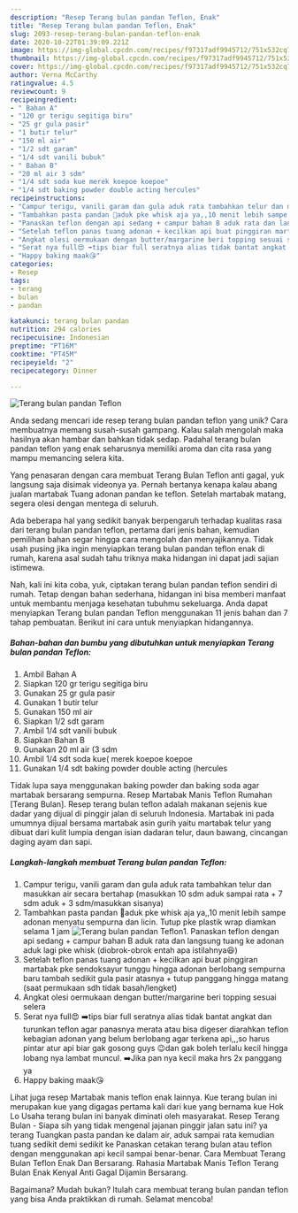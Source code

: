 ```yaml
---
description: "Resep Terang bulan pandan Teflon, Enak"
title: "Resep Terang bulan pandan Teflon, Enak"
slug: 2093-resep-terang-bulan-pandan-teflon-enak
date: 2020-10-22T01:39:09.221Z
image: https://img-global.cpcdn.com/recipes/f97317adf9945712/751x532cq70/terang-bulan-pandan-teflon-foto-resep-utama.jpg
thumbnail: https://img-global.cpcdn.com/recipes/f97317adf9945712/751x532cq70/terang-bulan-pandan-teflon-foto-resep-utama.jpg
cover: https://img-global.cpcdn.com/recipes/f97317adf9945712/751x532cq70/terang-bulan-pandan-teflon-foto-resep-utama.jpg
author: Verna McCarthy
ratingvalue: 4.5
reviewcount: 9
recipeingredient:
- " Bahan A"
- "120 gr terigu segitiga biru"
- "25 gr gula pasir"
- "1 butir telur"
- "150 ml air"
- "1/2 sdt garam"
- "1/4 sdt vanili bubuk"
- " Bahan B"
- "20 ml air 3 sdm"
- "1/4 sdt soda kue merek koepoe koepoe"
- "1/4 sdt baking powder double acting hercules"
recipeinstructions:
- "Campur terigu, vanili garam dan gula aduk rata tambahkan telur dan masukkan air secara bertahap (masukkan 10 sdm aduk sampai rata + 7 sdm aduk + 3 sdm/masukkan sisanya)"
- "Tambahkan pasta pandan 📢aduk pke whisk aja ya,,10 menit lebih sampe adonan menyatu sempurna dan licin. Tutup pke plastik wrap diamkan selama 1 jam"
- "Panaskan teflon dengan api sedang + campur bahan B aduk rata dan langsung tuang ke adonan aduk lagi pke whisk (diobrok-obrok entah apa istilahnya😆)"
- "Setelah teflon panas tuang adonan + kecilkan api buat pinggiran martabak pke sendoksayur tunggu hingga adonan berlobang sempurna baru tambah sedikit gula pasir atasnya + tutup panggang hingga matang (saat permukaan sdh tidak basah/lengket)"
- "Angkat olesi oermukaan dengan butter/margarine beri topping sesuai selera"
- "Serat nya full😍 ➡️tips biar full seratnya alias tidak bantat angkat dan turunkan teflon agar panasnya merata atau bisa digeser diarahkan teflon kebagian adonan yang belum berlobang agar terkena api,,,so harus pintar atur api biar gak gosong guys 😉dan gak boleh terlalu kecil hingga lobang nya lambat muncul. ➡️Jika pan nya kecil maka hrs 2x panggang ya"
- "Happy baking maak😘"
categories:
- Resep
tags:
- terang
- bulan
- pandan

katakunci: terang bulan pandan 
nutrition: 294 calories
recipecuisine: Indonesian
preptime: "PT16M"
cooktime: "PT45M"
recipeyield: "2"
recipecategory: Dinner

---
```



![Terang bulan pandan Teflon](https://img-global.cpcdn.com/recipes/f97317adf9945712/751x532cq70/terang-bulan-pandan-teflon-foto-resep-utama.jpg)

Anda sedang mencari ide resep terang bulan pandan teflon yang unik? Cara membuatnya memang susah-susah gampang. Kalau salah mengolah maka hasilnya akan hambar dan bahkan tidak sedap. Padahal terang bulan pandan teflon yang enak seharusnya memiliki aroma dan cita rasa yang mampu memancing selera kita.

Yang penasaran dengan cara membuat Terang Bulan Teflon anti gagal, yuk langsung saja disimak videonya ya. Pernah bertanya kenapa kalau abang jualan martabak Tuang adonan pandan ke teflon. Setelah martabak matang, segera olesi dengan mentega di seluruh.

Ada beberapa hal yang sedikit banyak berpengaruh terhadap kualitas rasa dari terang bulan pandan teflon, pertama dari jenis bahan, kemudian pemilihan bahan segar hingga cara mengolah dan menyajikannya. Tidak usah pusing jika ingin menyiapkan terang bulan pandan teflon enak di rumah, karena asal sudah tahu triknya maka hidangan ini dapat jadi sajian istimewa.


Nah, kali ini kita coba, yuk, ciptakan terang bulan pandan teflon sendiri di rumah. Tetap dengan bahan sederhana, hidangan ini bisa memberi manfaat untuk membantu menjaga kesehatan tubuhmu sekeluarga. Anda dapat menyiapkan Terang bulan pandan Teflon menggunakan 11 jenis bahan dan 7 tahap pembuatan. Berikut ini cara untuk menyiapkan hidangannya.

<!--inarticleads1-->

##### Bahan-bahan dan bumbu yang dibutuhkan untuk menyiapkan Terang bulan pandan Teflon:

1. Ambil  Bahan A
1. Siapkan 120 gr terigu segitiga biru
1. Gunakan 25 gr gula pasir
1. Gunakan 1 butir telur
1. Gunakan 150 ml air
1. Siapkan 1/2 sdt garam
1. Ambil 1/4 sdt vanili bubuk
1. Siapkan  Bahan B
1. Gunakan 20 ml air (3 sdm
1. Ambil 1/4 sdt soda kue( merek koepoe koepoe
1. Gunakan 1/4 sdt baking powder double acting (hercules


Tidak lupa saya menggunakan baking powder dan baking soda agar martabak bersarang sempurna. Resep Martabak Manis Teflon Rumahan [Terang Bulan]. Resep terang bulan teflon adalah makanan sejenis kue dadar yang dijual di pinggir jalan di seluruh Indonesia. Martabak ini pada umumnya dijual bersama martabak asin gurih yaitu martabak telur yang dibuat dari kulit lumpia dengan isian dadaran telur, daun bawang, cincangan daging ayam dan sapi. 

<!--inarticleads2-->

##### Langkah-langkah membuat Terang bulan pandan Teflon:

1. Campur terigu, vanili garam dan gula aduk rata tambahkan telur dan masukkan air secara bertahap (masukkan 10 sdm aduk sampai rata + 7 sdm aduk + 3 sdm/masukkan sisanya)
1. Tambahkan pasta pandan 📢aduk pke whisk aja ya,,10 menit lebih sampe adonan menyatu sempurna dan licin. Tutup pke plastik wrap diamkan selama 1 jam
<img src="//assets-global.cpcdn.com/assets/icons/button_play-2c75c40dde080a61004c1f40b05d8f140eaff45d7e9e6481dc71c63d2e7c4909.png" alt="Terang bulan pandan Teflon">1. Panaskan teflon dengan api sedang + campur bahan B aduk rata dan langsung tuang ke adonan aduk lagi pke whisk (diobrok-obrok entah apa istilahnya😆)
1. Setelah teflon panas tuang adonan + kecilkan api buat pinggiran martabak pke sendoksayur tunggu hingga adonan berlobang sempurna baru tambah sedikit gula pasir atasnya + tutup panggang hingga matang (saat permukaan sdh tidak basah/lengket)
1. Angkat olesi oermukaan dengan butter/margarine beri topping sesuai selera
1. Serat nya full😍 ➡️tips biar full seratnya alias tidak bantat angkat dan turunkan teflon agar panasnya merata atau bisa digeser diarahkan teflon kebagian adonan yang belum berlobang agar terkena api,,,so harus pintar atur api biar gak gosong guys 😉dan gak boleh terlalu kecil hingga lobang nya lambat muncul. ➡️Jika pan nya kecil maka hrs 2x panggang ya
1. Happy baking maak😘


Lihat juga resep Martabak manis teflon enak lainnya. Kue terang bulan ini merupakan kue yang digagas pertama kali dari kue yang bernama kue Hok Lo Usaha terang bulan ini banyak diminati oleh masyarakat. Resep Terang Bulan - Siapa sih yang tidak mengenal jajanan pinggir jalan satu ini? ya terang Tuangkan pasta pandan ke dalam air, aduk sampai rata kemudian tuang sedikit demi sedikit ke Panaskan cetakan terang bulan atau teflon dengan menggunakan api kecil sampai benar-benar. Cara Membuat Terang Bulan Teflon Enak Dan Bersarang. Rahasia Martabak Manis Teflon Terang Bulan Enak Kenyal Anti Gagal Dijamin Bersarang. 

Bagaimana? Mudah bukan? Itulah cara membuat terang bulan pandan teflon yang bisa Anda praktikkan di rumah. Selamat mencoba!
